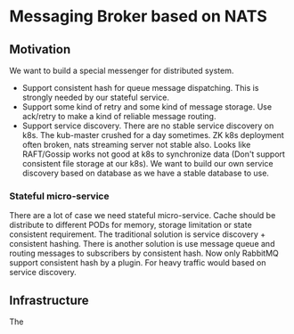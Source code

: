 # Messaging Broker based on NATS

## Motivation

We want to build a special messenger for distributed system.

* Support consistent hash for queue message dispatching. This is strongly needed by our stateful service.
* Support some kind of retry and some kind of message storage. Use ack/retry to make a kind of reliable message routing.
* Support service discovery. There are no stable service discovery on k8s. The kub-master crushed for a day sometimes. ZK k8s deployment often broken, nats streaming server not stable also. Looks like RAFT/Gossip works not good at k8s to synchronize data (Don't support consistent file storage at our k8s). We want to build our own service discovery based on database as we have a stable database to use.

### Stateful micro-service

There are a lot of case we need stateful micro-service. Cache should be distribute to different PODs for memory, storage limitation or state consistent requirement. The traditional solution is service discovery + consistent hashing. There is another solution is use message queue and routing messages to subscribers by consistent hash. Now only RabbitMQ support consistent hash by a plugin. For heavy traffic would based on service discovery.

## Infrastructure

The 